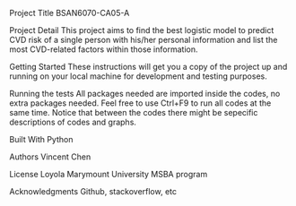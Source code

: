 Project Title
BSAN6070-CA05-A

Project Detail
This project aims to find the best logistic model to predict CVD risk of a single person with his/her personal information and list the most CVD-related factors within those information.

Getting Started
These instructions will get you a copy of the project up and running on your local machine for development and testing purposes. 

Running the tests
All packages needed are imported inside the codes, no extra packages needed.
Feel free to use Ctrl+F9 to run all codes at the same time.
Notice that between the codes there might be sepecific descriptions of codes and graphs.

Built With
Python

Authors
Vincent Chen

License
Loyola Marymount University MSBA program

Acknowledgments
Github, stackoverflow, etc